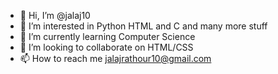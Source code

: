 - 👋 Hi, I’m @jalaj10
- 👀 I’m interested in Python HTML and C and many more stuff
- 🌱 I’m currently learning Computer Science
- 💞️ I’m looking to collaborate on HTML/CSS
- 📫 How to reach me jalajrathour10@gmail.com

<!---
jalaj10/jalaj10 is a ✨ special ✨ repository because its `README.md` (this file) appears on your GitHub profile.
You can click the Preview link to take a look at your changes.
--->
